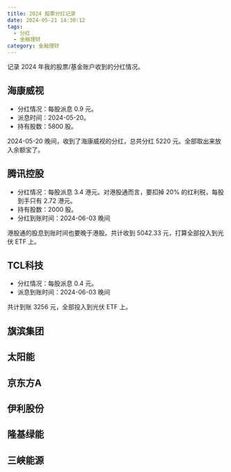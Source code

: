 ```yaml
---
title: 2024 股票分红记录
date: 2024-05-21 14:30:12
tags:
  - 分红
  - 金融理财
category: 金融理财
---
```


记录 2024 年我的股票/基金账户收到的分红情况。

<!-- more -->

## 海康威视

- 分红情况：每股派息 0.9 元。
- 派息时间：2024-05-20。
- 持有股数：5800 股。

2024-05-20 晚间，收到了海康威视的分红，总共分红 5220 元。全部取出来放入余额宝了。

## 腾讯控股

- 分红情况：每股派息 3.4 港元。对港股通而言，要扣掉 20% 的红利税，每股到手只有 2.72 港元。
- 持有股数：2000 股。
- 分红到账时间：2024-06-03 晚间

港股通的股息到账时间也要晚于港股。共计收到 5042.33 元，打算全部投入到光伏 ETF 上。

## TCL科技

- 分红情况：每股派息 0.4 元。
- 派息到账时间：2024-06-03 晚间

共计到账 3256 元，全部投入到光伏 ETF 上。

## 旗滨集团

## 太阳能

## 京东方A

## 伊利股份

## 隆基绿能

## 三峡能源
